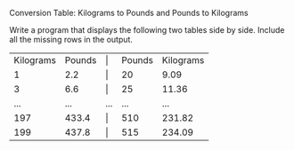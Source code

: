 
Conversion Table: Kilograms to Pounds and Pounds to Kilograms

Write a program that displays the following two tables side by side. 
Include all the missing rows in the output.

<table>
  <tr>
    <td>Kilograms</td>
    <td>Pounds</td>
    <td>|</td>
    <td>Pounds</td>
    <td>Kilograms</td>
  </tr>
  <tr>
    <td>1</td>
    <td>2.2</td>
    <td>|</td>
    <td>20</td>
    <td>9.09</td>
  </tr>
  <tr>
    <td>3</td>
    <td>6.6</td>
    <td>|</td>
    <td>25</td>
    <td>11.36</td>
  </tr>
  <tr>
    <td>...</td>
    <td>...</td>
    <td>...</td>
    <td>...</td>
    <td>...</td>
  </tr>
  <tr>
    <td>197</td>
    <td>433.4</td>
    <td>|</td>
    <td>510</td>
    <td>231.82</td>
  </tr>
  <tr>
    <td>199</td>
    <td>437.8</td>
    <td>|</td>
    <td>515</td>
    <td>234.09</td>
  </tr>
</table>

